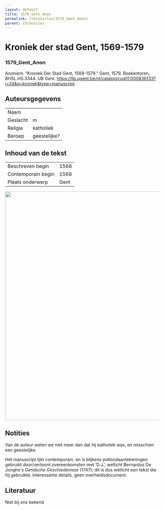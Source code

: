```yaml
---
layout: default
title: 1579_Gent_Anon
permalink: /chronicles/1579_Gent_Anon/
parent: Chronicles
--- 
```



# Kroniek der stad Gent, 1569-1579 

### 1579_Gent_Anon 

Anoniem. “Kroniek Der Stad Gent, 1569-1579.” Gent, 1579. Boekentoren, BHSL.HS.3344. UB Gent. https://lib.ugent.be/nl/catalog/rug01:000836133?i=24&q=kroniek&type=manuscript. 

## Auteursgegevens 

| | | 
| --------------- | --------------- | 
| Naam |   | 
| Geslacht | m | 
| Religie | katholiek | 
| Beroep | geestelijke? | 

## Inhoud van de tekst 

| | | 
| --------------- | --------------- | 
| Beschreven begin | 1568 | 
| Contemporain begin | 1568 | 
| Plaats onderwerp | Gent | 

[<img src="..\..\barplots_chronicles\1579_Gent_Anon.jpg" width="750"/>](..\..\barplots_chronicles\1579_Gent_Anon.jpg) 

## Notities 

Van de auteur weten we niet meer dan dat hij katholiek was, en misschien een geestelijke.

Het manuscript lijkt contemporain, en is blijkens potloodaantekeningen
gebruikt door/vertoont overeenkomsten met ‘D.J.’, wellicht Bernardus De
Jonghe's *Gendsche Geschiedenisse* (1747); dit is dus wellicht een tekst die hij gebruikte. Interessante details, geen overheidsdocument.


## Literatuur 
Niet bij ons bekend
